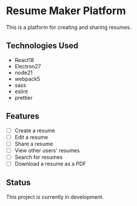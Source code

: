 # Resume Maker Platform

This is a platform for creating and sharing resumes.

## Technologies Used

- React18
- Electron27
- node21
- webpack5
- sass
- eslint
- prettier

## Features

- [ ] Create a resume
- [ ] Edit a resume
- [ ] Share a resume
- [ ] View other users' resumes
- [ ] Search for resumes
- [ ] Download a resume as a PDF

## Status

This project is currently in development.
